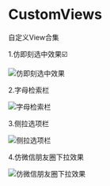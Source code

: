 # CustomViews

自定义View合集

1.仿即刻选中效果☑️

![仿即刻选中效果](https://upload-images.jianshu.io/upload_images/2634235-4a03ccec12a69490.gif?imageMogr2/auto-orient/strip)


2.字母检索栏

![字母检索栏](https://github.com/MrCodeSniper/CustomViews/blob/master/gif/indexbar.gif)


3.侧拉选项栏

![侧拉选项栏](https://github.com/MrCodeSniper/CustomViews/blob/master/gif/swipelayout.gif)


4.仿微信朋友圈下拉效果

![仿微信朋友圈下拉效果](https://github.com/MrCodeSniper/CustomViews/blob/master/gif/parrallex.gif)
